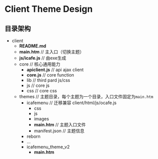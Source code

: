 # Client Theme Design

## 目录架构

- client
	- **README.md**
	- **main.htm**  			// 主入口（切换主题）
	- **js/icafe.js**			// 由exe生成
	- core								// 核心通用能力
		- **apiclient.js**	// api ajax client
		- **core.js**				// core function
		- lib								// third pard js/css
		- js								// core js
		- css								// core css
	- themes							// 主题目录，每个主题为一个目录，入口文件固定为`main.htm`
		- icafemenu					// 迁移兼容 client/html/js/ocafe.js
			- css
			- js
			- images
			- **main.htm**		// 主题入口文件
			- manifest.json		// 主题信息
		- reborn
  		- ...
		- icafemenu_theme_v2
			- **main.htm**